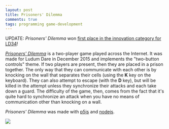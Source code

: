 ```yaml
---
layout: post
title: Prisoners' Dilemma
comments: true
tags: programming game-development
---
```


UPDATE: _Prisoners' Dilemma_ won [first place in the innovation category for LD34](http://ludumdare.com/compo/ludum-dare-34/?action=preview&uid=65569)!

[_Prisoners' Dilemma_](/prisoners-dilemma) is a two-player game played across the Internet. It was made for Ludum Dare in December 2015 and implements the "two-button controls" theme. If two players are present, then they are placed in a prison together. The only way that they can communicate with each other is by knocking on the wall that separates their cells (using the **K** key on the keyboard). They can also attempt to escape (with the **D** key), but will be killed in the attempt unless they synchronize their attacks and each take down a guard. The difficulty of the game, then, comes from the fact that it's quite hard to synchronize an attack when you have no means of communication other than knocking on a wall.

_Prisoners' Dilemma_ was made with [p5js](http://p5js.org/) and [nodejs](https://nodejs.org/en/).

<img src="/media/prisoners-dilemma.png" class="img-responsive center-block">
